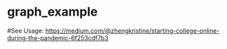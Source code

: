 # graph_example

#See Usage: https://medium.com/@zhengkristine/starting-college-online-during-the-pandemic-6f253cdf7b3

